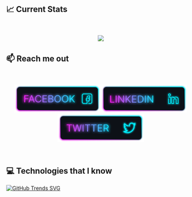 ## :chart_with_upwards_trend: Current Stats
<br />
<p align="center">
  <img width="60%" src="https://github-readme-streak-stats.herokuapp.com?user=sifat-99&theme=midnight-purpleF" />
</p>

## :mailbox: Reach me out

<br />

[<p align="center"><img height="75" src="https://raw.githubusercontent.com/sifat-99/sifat-99/main/images/icons/Facebook.png">](https://www.facebook.com/profile.php?id=100070987320961/)[<img height="75" src="https://raw.githubusercontent.com/sifat-99/sifat-99/main/images/icons/Linkedin.png">](www.linkedin.com/in/sifatmollah/)[<img height="75" src="https://raw.githubusercontent.com/sifat-99/sifat-99/main/images/icons/Twitter.png"> </p>](https://twitter.com/md_sifat_99)

<br />


## :computer: Technologies that I know

[![GitHub Trends SVG](https://api.githubtrends.io/user/svg/avgupta456/langs)]([https://githubtrends.io](https://api.githubtrends.io/auth/redirect?private_access=False&code=1176443c42141337c19d))


<!--
**sifat-99/sifat-99** is a ✨ _special_ ✨ repository because its `README.md` (this file) appears on your GitHub profile.

Here are some ideas to get you started:

- 🔭 I’m currently working on ...
- 🌱 I’m currently learning ...
- 👯 I’m looking to collaborate on ...
- 🤔 I’m looking for help with ...
- 💬 Ask me about ...
- 📫 How to reach me: ...
- 😄 Pronouns: ...
- ⚡ Fun fact: ...
-->
